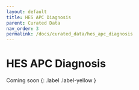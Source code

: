 ```yaml
---
layout: default
title: HES APC Diagnosis
parent: Curated Data
nav_order: 3
permalink: /docs/curated_data/hes_apc_diagnosis
---
```


# HES APC Diagnosis
Coming soon
{: .label .label-yellow }
